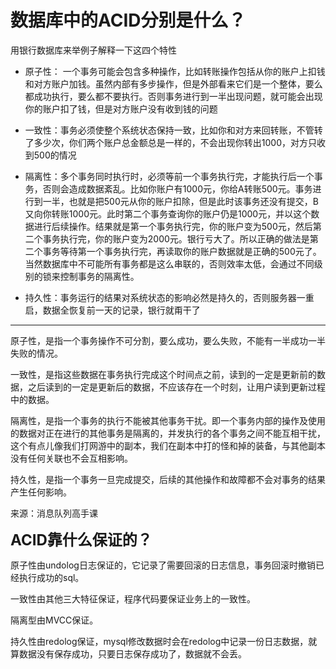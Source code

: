 # 数据库中的ACID分别是什么？

用银行数据库来举例子解释一下这四个特性

- 原子性： 一个事务可能会包含多种操作，比如转账操作包括从你的账户上扣钱和对方账户加钱。虽然内部有多步操作，但是外部看来它们是一个整体，要么都成功执行，要么都不要执行。否则事务进行到一半出现问题，就可能会出现你的账户扣了钱，但是对方账户没有收到钱的问题
  
- 一致性：事务必须使整个系统状态保持一致，比如你和对方来回转账，不管转了多少次，你们两个账户总金额总是一样的，不会出现你转出1000，对方只收到500的情况
  
- 隔离性：多个事务同时执行时，必须等前一个事务执行完，才能执行后一个事务，否则会造成数据紊乱。比如你账户有1000元，你给A转账500元。事务进行到一半，也就是把500元从你的账户扣除，但是此时该事务还没有提交，B又向你转账1000元。此时第二个事务查询你的账户仍是1000元，并以这个数据进行后续操作。结果就是第一个事务执行完，你的账户变为500元，然后第二个事务执行完，你的账户变为2000元。银行亏大了。所以正确的做法是第二个事务等待第一个事务执行完，再读取你的账户数据就是正确的500元了。当然数据库中不可能所有事务都是这么串联的，否则效率太低，会通过不同级别的锁来控制事务的隔离性。
  
- 持久性：事务运行的结果对系统状态的影响必然是持久的，否则服务器一重启，数据全恢复前一天的记录，银行就甭干了

****

原子性，是指一个事务操作不可分割，要么成功，要么失败，不能有一半成功一半失败的情况。

一致性，是指这些数据在事务执行完成这个时间点之前，读到的一定是更新前的数据，之后读到的一定是更新后的数据，不应该存在一个时刻，让用户读到更新过程中的数据。

隔离性，是指一个事务的执行不能被其他事务干扰。即一个事务内部的操作及使用的数据对正在进行的其他事务是隔离的，并发执行的各个事务之间不能互相干扰，这个有点儿像我们打网游中的副本，我们在副本中打的怪和掉的装备，与其他副本没有任何关联也不会互相影响。

持久性，是指一个事务一旦完成提交，后续的其他操作和故障都不会对事务的结果产生任何影响。

来源：消息队列高手课

<font size=5>**ACID靠什么保证的？**</font>

原子性由undolog日志保证的，它记录了需要回滚的日志信息，事务回滚时撤销已经执行成功的sql。

一致性由其他三大特征保证，程序代码要保证业务上的一致性。

隔离型由MVCC保证。

持久性由redolog保证，mysql修改数据时会在redolog中记录一份日志数据，就算数据没有保存成功，只要日志保存成功了，数据就不会丢。


